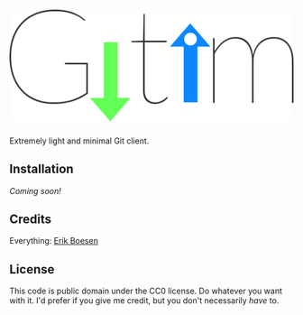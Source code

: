 # ![gitim logo](logo.png)

Extremely light and minimal Git client.

## Installation
_Coming soon!_

## Credits
Everything: [Erik Boesen](https://github.com/ErikBoesen)

## License
This code is public domain under the CC0 license. Do whatever you want with it. I'd prefer if you give me credit, but you don't necessarily _have_ to.